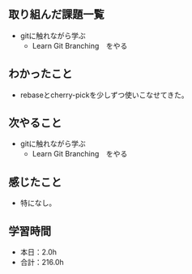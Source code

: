 ## 取り組んだ課題一覧
- gitに触れながら学ぶ
  -  Learn Git Branching　をやる
## わかったこと
-  rebaseとcherry-pickを少しずつ使いこなせてきた。
## 次やること
- gitに触れながら学ぶ
  -  Learn Git Branching　をやる
## 感じたこと
- 特になし。
## 学習時間
- 本日：2.0h
- 合計：216.0h